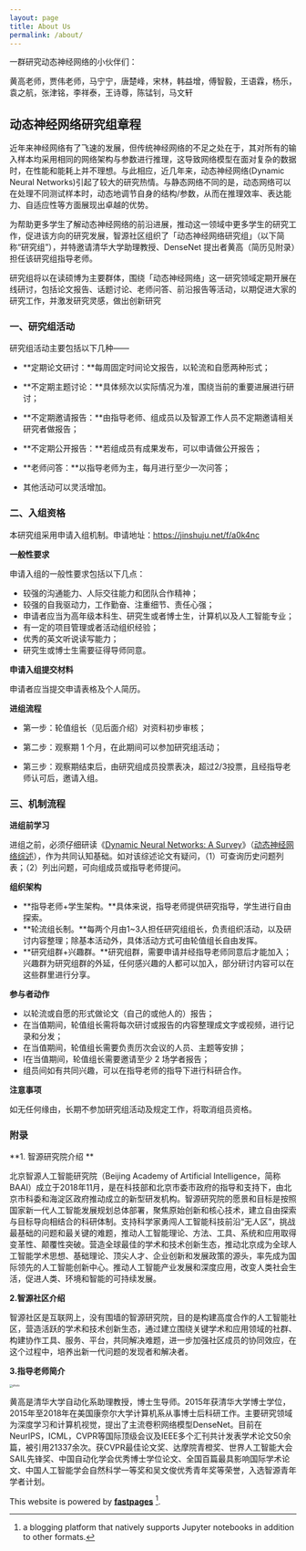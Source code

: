 ```yaml
---
layout: page
title: About Us
permalink: /about/
---
```



一群研究动态神经网络的小伙伴们：

黄高老师，贾伟老师，马宁宁，唐楚峰，宋林，韩益增，傅智毅，王语霖，杨乐，袁之航，张津铭，李祥泰，王诗尊，陈锰钊，马文轩



## 动态神经网络研究组章程

近年来神经网络有了飞速的发展，但传统神经网络的不足之处在于，其对所有的输入样本均采用相同的网络架构与参数进行推理，这导致网络模型在面对复杂的数据时，在性能和能耗上并不理想。与此相应，近几年来，动态神经网络(Dynamic Neural Networks)引起了较大的研究热情。与静态网络不同的是，动态网络可以在处理不同测试样本时，动态地调节自身的结构/参数，从而在推理效率、表达能力、自适应性等方面展现出卓越的优势。

 

为帮助更多学生了解动态神经网络的前沿进展，推动这一领域中更多学生的研究工作，促进该方向的研究发展，智源社区组织了「动态神经网络研究组」（以下简称“研究组”），并特邀请清华大学助理教授、DenseNet 提出者黄高（简历见附录）担任该研究组指导老师。

 

研究组将以在读硕博为主要群体，围绕「动态神经网络」这一研究领域定期开展在线研讨，包括论文报告、话题讨论、老师问答、前沿报告等活动，以期促进大家的研究工作，并激发研究灵感，做出创新研究



### 一、研究组活动

研究组活动主要包括以下几种——

- **定期论文研讨：**每周固定时间论文报告，以轮流和自愿两种形式；

- **不定期主题讨论：**具体频次以实际情况为准，围绕当前的重要进展进行研讨；

- **不定期邀请报告：**由指导老师、组成员以及智源工作人员不定期邀请相关研究者做报告；

- **不定期公开报告：**若组成员有成果发布，可以申请做公开报告；

- **老师问答：**以指导老师为主，每月进行至少一次问答；

- 其他活动可以灵活增加。

  


### 二、入组资格

本研究组采用申请入组机制。申请地址：https://jinshuju.net/f/a0k4nc



**一般性要求**

申请入组的一般性要求包括以下几点：

- 较强的沟通能力、人际交往能力和团队合作精神；
- 较强的自我驱动力，工作勤奋、注重细节、责任心强；
- 申请者应当为高年级本科生、研究生或者博士生，计算机以及人工智能专业；
- 有一定的项目管理或者活动组织经验；
- 优秀的英文听说读写能力；
- 研究生或博士生需要征得导师同意。



**申请入组提交材料**

申请者应当提交申请表格及个人简历。



**进组流程**

- 第一步：轮值组长（见后面介绍）对资料初步审核；

- 第二步：观察期 1 个月，在此期间可以参加研究组活动；

- 第三步：观察期结束后，由研究组成员投票表决，超过2/3投票，且经指导老师认可后，邀请入组。

  

### 三、机制流程

**进组前学习**

进组之前，必须仔细研读《[Dynamic Neural Networks: A Survey](https://arxiv.org/abs/2102.04906v2)》（[动态神经网络综述](https://zhuanlan.zhihu.com/p/354507714)），作为共同认知基础。如对该综述论文有疑问，（1）可查询历史问题列表；（2）列出问题，可向组成员或指导老师提问。



**组织架构**

- **指导老师+学生架构。**具体来说，指导老师提供研究指导，学生进行自由探索。
- **轮流组长制。**每两个月由1~3人担任研究组组长，负责组织活动，以及研讨内容整理；除基本活动外，具体活动方式可由轮值组长自由发挥。
- **研究组群+兴趣群。**研究组群，需要申请并经指导老师同意后才能加入；兴趣群为研究组群的外延，任何感兴趣的人都可以加入，部分研讨内容可以在这些群里进行分享。



**参与者动作**

- 以轮流或自愿的形式做论文（自己的或他人的）报告；
- 在当值期间，轮值组长需将每次研讨或报告的内容整理成文字或视频，进行记录和分发；
- 在当值期间，轮值组长需要负责历次会议的人员、主题等安排；
- l在当值期间，轮值组长需要邀请至少 2 场学者报告；
- 组员间如有共同兴趣，可以在指导老师的指导下进行科研合作。



**注意事项**

如无任何缘由，长期不参加研究组活动及规定工作，将取消组员资格。



### 附录

**1. 智源研究院介绍 **

北京智源人工智能研究院（Beijing Academy of Artificial Intelligence，简称BAAI）成立于2018年11月，是在科技部和北京市委市政府的指导和支持下，由北京市科委和海淀区政府推动成立的新型研发机构。智源研究院的愿景和目标是按照国家新一代人工智能发展规划总体部署，聚焦原始创新和核心技术，建立自由探索与目标导向相结合的科研体制。支持科学家勇闯人工智能科技前沿“无人区”，挑战最基础的问题和最关键的难题，推动人工智能理论、方法、工具、系统和应用取得变革性、颠覆性突破。营造全球最佳的学术和技术创新生态，推动北京成为全球人工智能学术思想、基础理论、顶尖人才、企业创新和发展政策的源头，率先成为国际领先的人工智能创新中心。推动人工智能产业发展和深度应用，改变人类社会生活，促进人类、环境和智能的可持续发展。



**2.智源社区介绍**

智源社区是互联网上，没有围墙的智源研究院，目的是构建高度合作的人工智能社区，营造活跃的学术和技术创新生态，通过建立围绕关键学术和应用领域的社群、构建协作工具、服务、平台，共同解决难题，进一步加强社区成员的协同效应，在这个过程中，培养出新一代问题的发现者和解决者。



**3.指导老师简介**

<img src="D:\CV\papers\topic\dynamic\dynamic-neural-network\_pages\photo.jpg" alt="photo" style="zoom: 33%;" />

黄高是清华大学自动化系助理教授，博士生导师。2015年获清华大学博士学位，2015年至2018年在美国康奈尔大学计算机系从事博士后科研工作。主要研究领域为深度学习和计算机视觉，提出了主流卷积网络模型DenseNet。目前在NeurIPS，ICML，CVPR等国际顶级会议及IEEE多个汇刊共计发表学术论文50余篇，被引用21337余次。获CVPR最佳论文奖、达摩院青橙奖、世界人工智能大会SAIL先锋奖、中国自动化学会优秀博士学位论文、全国百篇最具影响国际学术论文、中国人工智能学会自然科学一等奖和吴文俊优秀青年奖等荣誉，入选智源青年学者计划。




This website is powered by **[fastpages](https://github.com/fastai/fastpages)** [^1].

[^1]:a blogging platform that natively supports Jupyter notebooks in addition to other formats.

